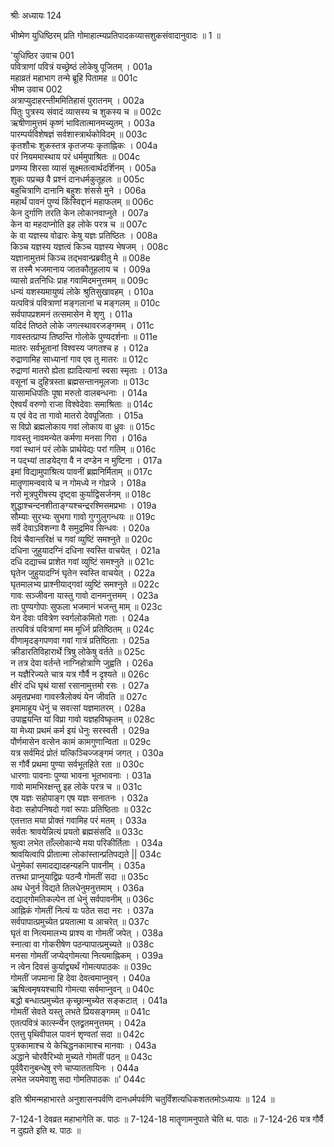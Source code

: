 श्रीः
अध्यायः 124

भीष्मेण युधिष्ठिरम् प्रति गोमाहात्म्यप्रतिपादकव्यासशुकसंवादानुवादः ॥ 1 ॥

\'युधिष्ठिर उवाच 	001  
पवित्राणां पवित्रं यच्छ्रेष्ठं लोकेषु पूजितम् ।	001a  
महाव्रतं महाभाग तन्मे ब्रूहि पितामह ॥	001c  
भीष्म उवाच 	002  
अत्राप्युदाहरन्तीममितिहासं पुरातनम् ।	002a  
पितुः पुत्रस्य संवादं व्यासस्य च शुकस्य च ॥	002c  
ऋषीणामुत्तमं कृष्णं भावितात्मानमच्युतम् ।	003a  
पारम्पर्यविशेषज्ञं सर्वशास्त्रार्थकोविदम् ॥	003c  
कृतशौचः शुकस्तत्र कृतजप्यः कृताह्निकः ।	004a  
परं नियममास्थाय परं धर्ममुपाश्रितः ॥	004c  
प्रणम्य शिरसा व्यासं सूक्ष्मतत्वार्थदर्शिनम् ।	005a  
शुकः पप्रच्छ वै प्रश्नं दानधर्मकुतूहलः ॥	005c  
बहुचित्राणि दानानि बहुशः शंससे मुने ।	006a  
महार्थं पावनं पुण्यं किंस्विद्दानं महाफलम् ॥	006c  
केन दुर्गाणि तरति केन लोकानवाप्नुते ।	007a  
केन वा महदाप्नोति इह लोके परत्र च ॥	007c  
के वा यज्ञस्य वोढारः केषु यज्ञः प्रतिष्ठितः ।	008a  
किञ्च यज्ञस्य यज्ञत्वं किञ्च यज्ञस्य भेषजम् ।	008c  
यज्ञानामुत्तमं किञ्च तद्भवान्प्रब्रवीतु मे ॥	008e  
स तस्मै भजमानाय जातकौतूहलाय च ।	009a  
व्यासो व्रतनिधिः प्राह गवामिदमनुत्तमम् ॥	009c  
धन्यं यशस्यमायुष्यं लोके श्रुतिसुखावहम् ।	010a  
यत्पवित्रं पवित्राणां मङ्गलानां च मङ्गलम् ॥	010c  
सर्वपापप्रशमनं तत्समासेन मे शृणु ।	011a  
यदिदं तिष्ठते लोके जगत्स्थावरजङ्गमम् ।	011c  
गावस्तत्प्राप्य तिष्ठन्ति गोलोके पुण्यदर्शनाः ॥	011e  
मातरः सर्वभूतानां विश्वस्य जगतश्च ह ।	012a  
रुद्राणामिह साध्यानां गाव एव तु मातरः ॥	012c  
रुद्राणां मातरो ह्येता ह्यादित्यानां स्वसा स्मृताः ।	013a  
वसूनां च दुहित्रस्ता ब्रह्मसन्तानमूलजाः ॥	013c  
यासामधिपतिः पूषा मरुतो वालबन्धनाः ।	014a  
ऐश्वर्यं वरुणो राजा विश्वेदेवाः समाश्रिताः ॥	014c  
य एवं वेद ता गावो मातरो देवपूजिताः ।	015a  
स विप्रो ब्रह्मलोकाय गवां लोकाय वा ध्रुवः ॥	015c  
गावस्तु नावमन्येत कर्मणा मनसा गिरा ।	016a  
गवां स्थानं परं लोके प्रार्थयेद्यः परां गतिम् ॥	016c  
न पद्भ्यां ताडयेद्गा वै न दण्डेन न मुष्टिना ।	017a  
इमां विद्यामुपाश्रित्य पावनीं ब्रह्मनिर्मिताम् ॥	017c  
मातॄणामन्ववाये च न गोमध्ये न गोव्रजे ।	018a  
नरो मूत्रपुरीषस्य दृष्ट्वा कुर्याद्विसर्जनम् ॥	018c  
शुद्धाश्चन्दनशीताङ्ग्यश्चन्द्ररश्मिसमप्रभाः ।	019a  
सौम्याः सुरभ्यः सुभगा गावो गुग्गुलुगन्धयः ॥	019c  
सर्वे देवाऽविशन्गा वै समुद्रमिव सिन्धवः ।	020a  
दिवं चैवान्तरिक्षं च गवां व्युष्टिं समश्नुते ॥	020c  
दधिना जुहुयादग्निं दधिना स्वस्ति वाचयेत् ।	021a  
दधि दद्याच्च प्राशेत गवां व्युष्टिं समश्नुते ॥	021c  
घृतेन जुहुयादग्निं घृतेन स्वस्ति वाचयेत् ।	022a  
घृतमालभ्य प्राश्नीयाद्गवां व्युष्टिं समश्नुते ॥	022c  
गावः सञ्जीवना यास्तु गावो दानमनुत्तमम् ।	023a  
ताः पुण्यगोपाः सुफला भजमानं भजन्तु माम् ॥	023c  
येन देवाः पवित्रेण स्वर्गलोकमितो गताः ।	024a  
तत्पवित्रं पवित्राणां मम मूर्ध्नि प्रतिष्ठितम् ॥	024c  
वीणामृदङ्गपणवा गवां गात्रं प्रतिष्ठिताः ।	025a  
क्रीडारतिविहारार्थे त्रिषु लोकेषु वर्तते ॥	025c  
न तत्र देवा वर्तन्ते नाग्निहोत्राणि जुह्वति ।	026a  
न यज्ञैरिज्यते चात्र यत्र गौर्वै न दृश्यते ॥	026c  
क्षीरं दधि घृथं यासां रसानामुत्तमो रसः ।	027a  
अमृतप्रभवा गावस्त्रैलोक्यं येन जीवति ॥	027c  
इमामाहूय धेनुं च सवत्सां यज्ञमातरम् ।	028a  
उपाह्वयन्ति यां विप्रा गावो यज्ञहविष्कृतम् ॥	028c  
या मेध्या प्रथमं कर्म इयं धेनुः सरस्वती ।	029a  
पौर्णमासेन वत्सेन कामं कामगुणान्विता ॥	029c  
यत्र सर्वमिदं प्रोतं यत्किञ्चिज्जङ्गमं जगत् ।	030a  
स गौर्वै प्रथमा पुण्या सर्वभूतहिते रता ॥	030c  
धारणाः पावनाः पुण्या भावना भूतभावनाः ।	031a  
गावो मामभिरक्षन्तु इह लोके परत्र च ॥	031c  
एष यज्ञः सहोपाङ्ग एष यज्ञः सनातनः ।	032a  
वेदाः सहोपनिषदो गवां रूपाः प्रतिष्ठिताः ॥	032c  
एतत्तात मया प्रोक्तं गवामिह परं मतम् ।	033a  
सर्वतः श्रावयेन्नित्यं प्रयतो ब्रह्मसंसदि ॥	033c  
श्रुत्वा लभेत ताँल्लोकान्ये मया परिकीर्तिताः ।	034a  
श्रावयित्वापि प्रीतात्मा लोकांस्तान्प्रतिपद्यते ||	034c  
धेनुमेकां समादद्यादहन्यहनि पावनीम् ।	035a  
तत्तथा प्राप्नुयाद्विप्रः पठन्वै गोमतीं सदा ॥	035c  
अथ धेनुर्न विद्यते तिलधेनुमनुत्तमाम् ।	036a  
दद्याद्गोमतिकल्पेन तां धेनुं सर्वपावनीम् ॥	036c  
आह्निकं गोमतीं नित्यं यः पठेत सदा नरः ।	037a  
सर्वपापात्प्रमुच्येत प्रयतात्मा य आचरेत् ॥	037c  
घृतं वा नित्यमालभ्य प्राश्य वा गोमतीं जपेत् ।	038a  
स्नात्वा वा गोकरीषेण पठन्पापात्प्रमुच्यते ॥	038c  
मनसा गोमतीं जप्येद्गोमत्या नित्यमाह्निकम् ।	039a  
न त्वेन दिवसं कुर्याद्व्यर्थं गोमत्यपाठकः ॥	039c  
गोमतीं जपमाना हि देवा देवत्वमाप्नुवन् ।	040a  
ऋषित्वमृषयश्चापि गोमत्या सर्वमाप्नुवन् ॥	040c  
बद्धो बन्धात्प्रमुच्येत कृच्छ्रान्मुच्येत सङ्कटात् ।	041a  
गोमतीं सेवते यस्तु लभते प्रियसङ्गमम् ॥	041c  
एतत्पवित्रं कार्त्स्न्येन एतद्व्रतमनुत्तमम् ।	042a  
एतत्तु पृथिवीपाल पावनं शृण्वतां सदा ॥	042c  
पुत्रकामाश्च ये केचिद्धनकामाश्च मानवाः ।	043a  
अद्धाने चोरवैरिभ्यो मुच्यते गोमतीं पठन् ॥	043c  
पूर्ववैरानुबन्धेषु रणे चाप्याततायिनः ।	044a  
लभेत जयमेवाशु सदा गोमतिपाठकः ॥\' 	044c  

इति श्रीमन्महाभारते अनुशासनपर्वणि दानधर्मपर्वणि चतुर्विंशत्यधिकशततमोऽध्यायः ॥ 124 ॥

7-124-1 देवव्रत महाभागेति क. पाठः ॥ 7-124-18 मातॄणामनुपाते चेति थ. पाठः ॥ 7-124-26 यत्र गौर्वै न दुह्यते इति थ. पाठः ॥

